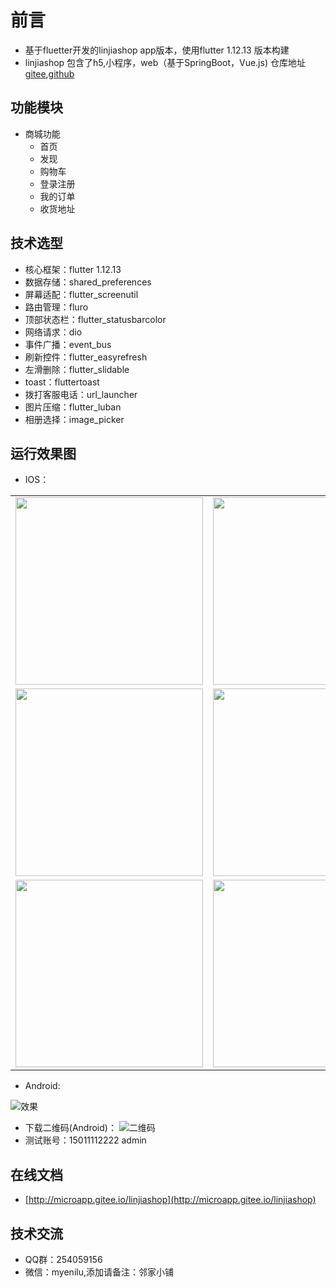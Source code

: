  # 前言
- 基于fluetter开发的linjiashop app版本，使用flutter 1.12.13 版本构建
- linjiashop 包含了h5,小程序，web（基于SpringBoot，Vue.js) 仓库地址[gitee](https://gitee.com/microapp/linjiashop),[github](https://github.com/microapp-store/linjiashop)
## 功能模块

- 商城功能
    - 首页
    - 发现
    - 购物车
    - 登录注册
    - 我的订单
    - 收货地址

## 技术选型
- 核心框架：flutter 1.12.13
- 数据存储：shared_preferences
- 屏幕适配：flutter_screenutil
- 路由管理：fluro
- 顶部状态栏：flutter_statusbarcolor
- 网络请求：dio
- 事件广播：event_bus
- 刷新控件：flutter_easyrefresh
- 左滑删除：flutter_slidable
- toast：fluttertoast
- 拨打客服电话：url_launcher
- 图片压缩：flutter_luban
- 相册选择：image_picker
## 运行效果图
- IOS：
<table>
<tr>
<td>
<img src="doc/home.png" width="300"/></td>
<td>
<img src="doc/find.png" width="300"/></td>
</tr>
<tr>
<td>
<img src="doc/guige.jpg" width="300"/></td>
<td>
<img src="doc/login.png" width="300"/></td>
</tr>
<tr>
<td>
<img src="doc/mine.png" width="300"/></td>
<td>
<img src="doc/cart.png" width="300"/></td>
</tr>
</table>

- Android:

![效果](doc/mobile.gif)

- 下载二维码(Android)：
![二维码](doc/code.png)
- 测试账号：15011112222 admin
## 在线文档
- [http://microapp.gitee.io/linjiashop](http://microapp.gitee.io/linjiashop)
## 技术交流
- QQ群：254059156
- 微信：myenilu,添加请备注：邻家小铺